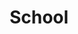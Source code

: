 ---
title: School
name: 'Dr. Timothy McAllister'
organization: Northwestern University
unit: Bienen School of Music
address_1: Regenstein Hall, Room 258
city: Evanston
state: IL
zip_code: "60208"
email: timothy.mcallister@northwestern.edu
artwork: '{{ _site_root }}assets/img/school.jpg'
---